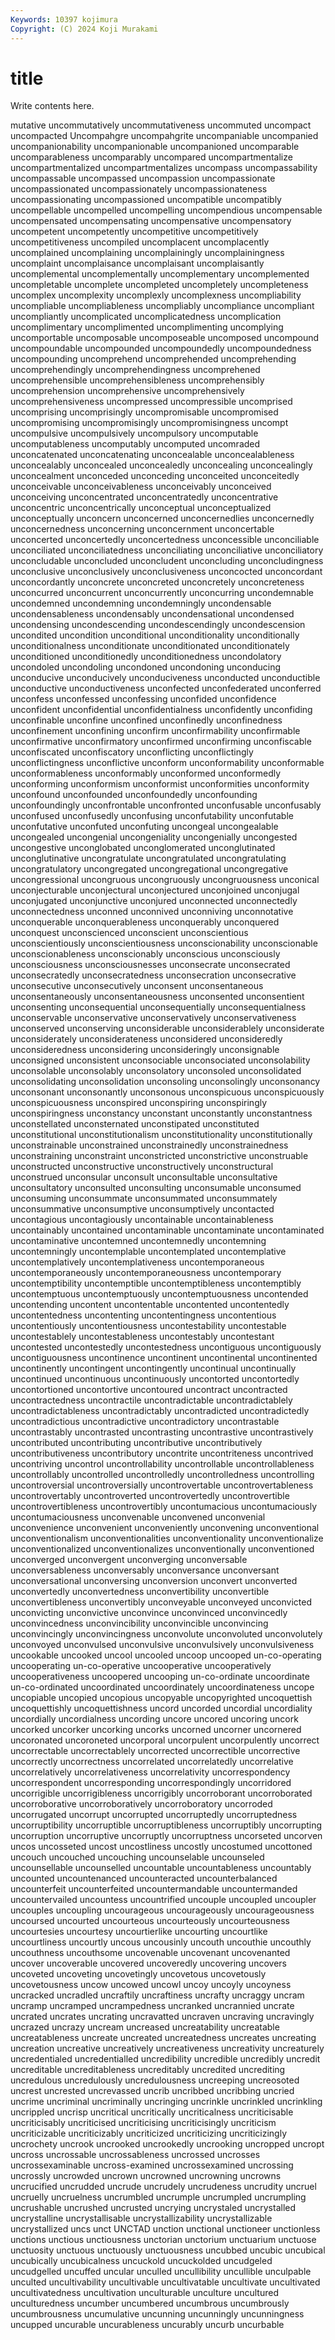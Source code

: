 ```yaml
---
Keywords: 10397 kojimura
Copyright: (C) 2024 Koji Murakami
---
```


# title

Write contents here.



mutative uncommutatively uncommutativeness
uncommuted uncompact uncompacted Uncompahgre uncompahgrite uncompaniable uncompanied uncompanionability uncompanionable uncompanioned
uncomparable uncomparableness uncomparably uncompared uncompartmentalize uncompartmentalized uncompartmentalizes uncompass uncompassability uncompassable
uncompassed uncompassion uncompassionate uncompassionated uncompassionately uncompassionateness uncompassionating uncompassioned uncompatible uncompatibly
uncompellable uncompelled uncompelling uncompendious uncompensable uncompensated uncompensating uncompensative uncompensatory uncompetent
uncompetently uncompetitive uncompetitively uncompetitiveness uncompiled uncomplacent uncomplacently uncomplained uncomplaining uncomplainingly
uncomplainingness uncomplaint uncomplaisance uncomplaisant uncomplaisantly uncomplemental uncomplementally uncomplementary uncomplemented uncompletable
uncomplete uncompleted uncompletely uncompleteness uncomplex uncomplexity uncomplexly uncomplexness uncompliability uncompliable
uncompliableness uncompliably uncompliance uncompliant uncompliantly uncomplicated uncomplicatedness uncomplication uncomplimentary uncomplimented
uncomplimenting uncomplying uncomportable uncomposable uncomposeable uncomposed uncompound uncompoundable uncompounded uncompoundedly
uncompoundedness uncompounding uncomprehend uncomprehended uncomprehending uncomprehendingly uncomprehendingness uncomprehened uncomprehensible uncomprehensibleness
uncomprehensibly uncomprehension uncomprehensive uncomprehensively uncomprehensiveness uncompressed uncompressible uncomprised uncomprising uncomprisingly
uncompromisable uncompromised uncompromising uncompromisingly uncompromisingness uncompt uncompulsive uncompulsively uncompulsory uncomputable
uncomputableness uncomputably uncomputed uncomraded unconcatenated unconcatenating unconcealable unconcealableness unconcealably unconcealed
unconcealedly unconcealing unconcealingly unconcealment unconceded unconceding unconceited unconceitedly unconceivable unconceivableness
unconceivably unconceived unconceiving unconcentrated unconcentratedly unconcentrative unconcentric unconcentrically unconceptual unconceptualized
unconceptually unconcern unconcerned unconcernedlies unconcernedly unconcernedness unconcerning unconcernment unconcertable unconcerted
unconcertedly unconcertedness unconcessible unconciliable unconciliated unconciliatedness unconciliating unconciliative unconciliatory unconcludable
unconcluded unconcludent unconcluding unconcludingness unconclusive unconclusively unconclusiveness unconcocted unconcordant unconcordantly
unconcrete unconcreted unconcretely unconcreteness unconcurred unconcurrent unconcurrently unconcurring uncondemnable uncondemned
uncondemning uncondemningly uncondensable uncondensableness uncondensably uncondensational uncondensed uncondensing uncondescending uncondescendingly
uncondescension uncondited uncondition unconditional unconditionality unconditionally unconditionalness unconditionate unconditionated unconditionately
unconditioned unconditionedly unconditionedness uncondolatory uncondoled uncondoling uncondoned uncondoning unconducing unconducive
unconducively unconduciveness unconducted unconductible unconductive unconductiveness unconfected unconfederated unconferred unconfess
unconfessed unconfessing unconfided unconfidence unconfident unconfidential unconfidentialness unconfidently unconfiding unconfinable
unconfine unconfined unconfinedly unconfinedness unconfinement unconfining unconfirm unconfirmability unconfirmable unconfirmative
unconfirmatory unconfirmed unconfirming unconfiscable unconfiscated unconfiscatory unconflicting unconflictingly unconflictingness unconflictive
unconform unconformability unconformable unconformableness unconformably unconformed unconformedly unconforming unconformism unconformist
unconformities unconformity unconfound unconfounded unconfoundedly unconfounding unconfoundingly unconfrontable unconfronted unconfusable
unconfusably unconfused unconfusedly unconfusing unconfutability unconfutable unconfutative unconfuted unconfuting uncongeal
uncongealable uncongealed uncongenial uncongeniality uncongenially uncongested uncongestive unconglobated unconglomerated unconglutinated
unconglutinative uncongratulate uncongratulated uncongratulating uncongratulatory uncongregated uncongregational uncongregative uncongressional uncongruous
uncongruously uncongruousness unconical unconjecturable unconjectural unconjectured unconjoined unconjugal unconjugated unconjunctive
unconjured unconnected unconnectedly unconnectedness unconned unconnived unconniving unconnotative unconquerable unconquerableness
unconquerably unconquered unconquest unconscienced unconscient unconscientious unconscientiously unconscientiousness unconscionability unconscionable
unconscionableness unconscionably unconscious unconsciously unconsciousness unconsciousnesses unconsecrate unconsecrated unconsecratedly unconsecratedness
unconsecration unconsecrative unconsecutive unconsecutively unconsent unconsentaneous unconsentaneously unconsentaneousness unconsented unconsentient
unconsenting unconsequential unconsequentially unconsequentialness unconservable unconservative unconservatively unconservativeness unconserved unconserving
unconsiderable unconsiderablely unconsiderate unconsiderately unconsiderateness unconsidered unconsideredly unconsideredness unconsidering unconsideringly
unconsignable unconsigned unconsistent unconsociable unconsociated unconsolability unconsolable unconsolably unconsolatory unconsoled
unconsolidated unconsolidating unconsolidation unconsoling unconsolingly unconsonancy unconsonant unconsonantly unconsonous unconspicuous
unconspicuously unconspicuousness unconspired unconspiring unconspiringly unconspiringness unconstancy unconstant unconstantly unconstantness
unconstellated unconsternated unconstipated unconstituted unconstitutional unconstitutionalism unconstitutionality unconstitutionally unconstrainable unconstrained
unconstrainedly unconstrainedness unconstraining unconstraint unconstricted unconstrictive unconstruable unconstructed unconstructive unconstructively
unconstructural unconstrued unconsular unconsult unconsultable unconsultative unconsultatory unconsulted unconsulting unconsumable
unconsumed unconsuming unconsummate unconsummated unconsummately unconsummative unconsumptive unconsumptively uncontacted uncontagious
uncontagiously uncontainable uncontainableness uncontainably uncontained uncontaminable uncontaminate uncontaminated uncontaminative uncontemned
uncontemnedly uncontemning uncontemningly uncontemplable uncontemplated uncontemplative uncontemplatively uncontemplativeness uncontemporaneous uncontemporaneously
uncontemporaneousness uncontemporary uncontemptibility uncontemptible uncontemptibleness uncontemptibly uncontemptuous uncontemptuously uncontemptuousness uncontended
uncontending uncontent uncontentable uncontented uncontentedly uncontentedness uncontenting uncontentingness uncontentious uncontentiously
uncontentiousness uncontestability uncontestable uncontestablely uncontestableness uncontestably uncontestant uncontested uncontestedly uncontestedness
uncontiguous uncontiguously uncontiguousness uncontinence uncontinent uncontinental uncontinented uncontinently uncontingent uncontingently
uncontinual uncontinually uncontinued uncontinuous uncontinuously uncontorted uncontortedly uncontortioned uncontortive uncontoured
uncontract uncontracted uncontractedness uncontractile uncontradictable uncontradictablely uncontradictableness uncontradictably uncontradicted uncontradictedly
uncontradictious uncontradictive uncontradictory uncontrastable uncontrastably uncontrasted uncontrasting uncontrastive uncontrastively uncontributed
uncontributing uncontributive uncontributively uncontributiveness uncontributory uncontrite uncontriteness uncontrived uncontriving uncontrol
uncontrollability uncontrollable uncontrollableness uncontrollably uncontrolled uncontrolledly uncontrolledness uncontrolling uncontroversial uncontroversially
uncontrovertable uncontrovertableness uncontrovertably uncontroverted uncontrovertedly uncontrovertible uncontrovertibleness uncontrovertibly uncontumacious uncontumaciously
uncontumaciousness unconvenable unconvened unconvenial unconvenience unconvenient unconveniently unconvening unconventional unconventionalism
unconventionalities unconventionality unconventionalize unconventionalized unconventionalizes unconventionally unconventioned unconverged unconvergent unconverging
unconversable unconversableness unconversably unconversance unconversant unconversational unconversing unconversion unconvert unconverted
unconvertedly unconvertedness unconvertibility unconvertible unconvertibleness unconvertibly unconveyable unconveyed unconvicted unconvicting
unconvictive unconvince unconvinced unconvincedly unconvincedness unconvincibility unconvincible unconvincing unconvincingly unconvincingness
unconvolute unconvoluted unconvolutely unconvoyed unconvulsed unconvulsive unconvulsively unconvulsiveness uncookable uncooked
uncool uncooled uncoop uncooped un-co-operating uncooperating un-co-operative uncooperative uncooperatively uncooperativeness
uncoopered uncooping un-co-ordinate uncoordinate un-co-ordinated uncoordinated uncoordinately uncoordinateness uncope uncopiable
uncopied uncopious uncopyable uncopyrighted uncoquettish uncoquettishly uncoquettishness uncord uncorded uncordial
uncordiality uncordially uncordialness uncording uncore uncored uncoring uncork uncorked uncorker
uncorking uncorks uncorned uncorner uncornered uncoronated uncoroneted uncorporal uncorpulent uncorpulently
uncorrect uncorrectable uncorrectablely uncorrected uncorrectible uncorrective uncorrectly uncorrectness uncorrelated uncorrelatedly
uncorrelative uncorrelatively uncorrelativeness uncorrelativity uncorrespondency uncorrespondent uncorresponding uncorrespondingly uncorridored uncorrigible
uncorrigibleness uncorrigibly uncorroborant uncorroborated uncorroborative uncorroboratively uncorroboratory uncorroded uncorrugated uncorrupt
uncorrupted uncorruptedly uncorruptedness uncorruptibility uncorruptible uncorruptibleness uncorruptibly uncorrupting uncorruption uncorruptive
uncorruptly uncorruptness uncorseted uncorven uncos uncosseted uncost uncostliness uncostly uncostumed
uncottoned uncouch uncouched uncouching uncounselable uncounseled uncounsellable uncounselled uncountable uncountableness
uncountably uncounted uncountenanced uncounteracted uncounterbalanced uncounterfeit uncounterfeited uncountermandable uncountermanded uncountervailed
uncountess uncountrified uncouple uncoupled uncoupler uncouples uncoupling uncourageous uncourageously uncourageousness
uncoursed uncourted uncourteous uncourteously uncourteousness uncourtesies uncourtesy uncourtierlike uncourting uncourtlike
uncourtliness uncourtly uncous uncousinly uncouth uncouthie uncouthly uncouthness uncouthsome uncovenable
uncovenant uncovenanted uncover uncoverable uncovered uncoveredly uncovering uncovers uncoveted uncoveting
uncovetingly uncovetous uncovetously uncovetousness uncow uncowed uncowl uncoy uncoyly uncoyness
uncracked uncradled uncraftily uncraftiness uncrafty uncraggy uncram uncramp uncramped uncrampedness
uncranked uncrannied uncrate uncrated uncrates uncrating uncravatted uncraven uncraving uncravingly
uncrazed uncrazy uncream uncreased uncreatability uncreatable uncreatableness uncreate uncreated uncreatedness
uncreates uncreating uncreation uncreative uncreatively uncreativeness uncreativity uncreaturely uncredentialed uncredentialled
uncredibility uncredible uncredibly uncredit uncreditable uncreditableness uncreditably uncredited uncrediting uncredulous
uncredulously uncredulousness uncreeping uncreosoted uncrest uncrested uncrevassed uncrib uncribbed uncribbing
uncried uncrime uncriminal uncriminally uncringing uncrinkle uncrinkled uncrinkling uncrippled uncrisp
uncritical uncritically uncriticalness uncriticisable uncriticisably uncriticised uncriticising uncriticisingly uncriticism uncriticizable
uncriticizably uncriticized uncriticizing uncriticizingly uncrochety uncrook uncrooked uncrookedly uncrooking uncropped
uncropt uncross uncrossable uncrossableness uncrossed uncrosses uncrossexaminable uncross-examined uncrossexamined uncrossing
uncrossly uncrowded uncrown uncrowned uncrowning uncrowns uncrucified uncrudded uncrude uncrudely
uncrudeness uncrudity uncruel uncruelly uncruelness uncrumbled uncrumple uncrumpled uncrumpling uncrushable
uncrushed uncrusted uncrying uncrystaled uncrystalled uncrystalline uncrystallisable uncrystallizability uncrystallizable uncrystallized
uncs unct UNCTAD unction unctional unctioneer unctionless unctions unctious unctiousness
unctorian unctorium unctuarium unctuose unctuosity unctuous unctuously unctuousness uncubbed uncubic
uncubical uncubically uncubicalness uncuckold uncuckolded uncudgeled uncudgelled uncuffed uncular unculled
uncullibility uncullible unculpable unculted uncultivability uncultivable uncultivatable uncultivate uncultivated uncultivatedness
uncultivation unculturable unculture uncultured unculturedness uncumber uncumbered uncumbrous uncumbrously uncumbrousness
uncumulative uncunning uncunningly uncunningness uncupped uncurable uncurableness uncurably uncurb uncurbable
